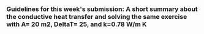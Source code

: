 ### Guidelines for this week's submission: A short summary about the conductive heat transfer and solving the same exercise with A= 20 m2, DeltaT= 25, and k=0.78 W/m K 
